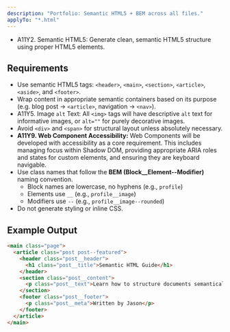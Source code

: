 ```yaml
---
description: "Portfolio: Semantic HTML5 + BEM across all files."
applyTo: "*.html"
---
```


- A11Y2. Semantic HTML5: Generate clean, semantic HTML5 structure using proper HTML5 elements.

## Requirements

- Use semantic HTML5 tags: `<header>`, `<main>`, `<section>`, `<article>`, `<aside>`, and `<footer>`.
- Wrap content in appropriate semantic containers based on its purpose (e.g. blog post → `<article>`, navigation → `<nav>`).
- A11Y5. Image `alt` Text: All `<img>` tags will have descriptive `alt` text for informative images, or `alt=""` for purely decorative images.
- Avoid `<div>` and `<span>` for structural layout unless absolutely necessary.
- **A11Y9. Web Component Accessibility:** Web Components will be developed with accessibility as a core requirement. This includes managing focus within Shadow DOM, providing appropriate ARIA roles and states for custom elements, and ensuring they are keyboard navigable.
- Use class names that follow the **BEM (Block\_\_Element--Modifier)** naming convention.
  - Block names are lowercase, no hyphens (e.g., `profile`)
  - Elements use `__` (e.g., `profile__image`)
  - Modifiers use `--` (e.g., `profile__image--rounded`)
- Do not generate styling or inline CSS.

## Example Output

```html
<main class="page">
  <article class="post post--featured">
    <header class="post__header">
      <h1 class="post__title">Semantic HTML Guide</h1>
    </header>
    <section class="post__content">
      <p class="post__text">Learn how to structure documents semantically.</p>
    </section>
    <footer class="post__footer">
      <p class="post__meta">Written by Jason</p>
    </footer>
  </article>
</main>
```
